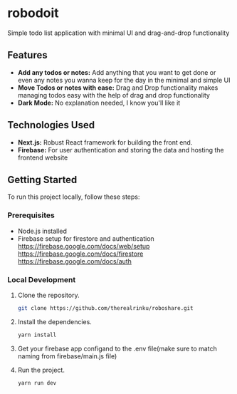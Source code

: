 # robodoit

Simple todo list application with minimal UI and drag-and-drop functionality

## Features

- **Add any todos or notes:** Add anything that you want to get done or even any notes you wanna keep for the day in the minimal and simple UI
- **Move Todos or notes with ease:** Drag and Drop functionality makes managing todos easy with the help of drag and drop functionality
- **Dark Mode:** No explanation needed, I know you'll like it

## Technologies Used

- **Next.js:** Robust React framework for building the front end.
- **Firebase:** For user authentication and storing the data and hosting the frontend website

## Getting Started

To run this project locally, follow these steps:

### Prerequisites

- Node.js installed
- Firebase setup for firestore and authentication
https://firebase.google.com/docs/web/setup
https://firebase.google.com/docs/firestore
https://firebase.google.com/docs/auth

### Local Development

1. Clone the repository.
   ```bash
   git clone https://github.com/therealrinku/roboshare.git

2. Install the dependencies.
   ```bash
   yarn install
   
3. Get your firebase app configand to the .env file(make sure to match naming from firebase/main.js file)

5. Run the project.
   ```bash
   yarn run dev

